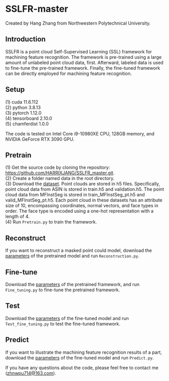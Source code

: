 # SSLFR-master
Created by Hang Zhang from Northwestern Polytechnical University. 

## Introduction
SSLFR is a point cloud Self-Supervised Learning (SSL) framework for machining feature recognition. The framework is pre-trained using a large amount of unlabeled point cloud data, first. Afterward, labeled data is used to fine-tune the pre-trained framework. Finally, the fine-tuned framework can be directly employed for machining feature recognition.

## Setup
(1)	cuda 11.6.112     
(2)	python 3.8.13  
(3)	pytorch 1.12.0   
(4) tensorboard 2.10.0  
(5) chamferdist 1.0.0

The code is tested on Intel Core i9-10980XE CPU, 128GB memory, and NVIDIA GeForce RTX 3090 GPU. 

## Pretrain
(1)	Get the source code by cloning the repository: https://github.com/HARRIXJANG/SSLFR_master.git.   
(2)	Create a folder named data in the root directory.  
(3)	Download the [dataset](https://drive.google.com/file/d/1Kjy2pvYIwe4U8S3G6VY8IkMsVWJFjFTP/view?usp=drive_link). Point clouds are stored in h5 files. Specifically, point cloud data from ASIN is stored in train.h5 and validation.h5. The point cloud data from MFInstSeg is stored in train_MFInstSeg_pt.h5 and valid_MFInstSeg_pt.h5.  Each point cloud in these datasets has an attribute size of 10, encompassing coordinates, normal vectors, and face types in order. The face type is encoded using a one-hot representation with a length of 4.      
(4)	Run `Pretrain.py` to train the framework.    

## Reconstruct
If you want to reconstruct a masked point could model, download the [parameters](https://drive.google.com/drive/folders/1cF7XjZH4QXCP38GiebnOMBUXXxCfFOSo?usp=drive_link) of the pretrained model and run `Reconstruction.py`.    

## Fine-tune 
Download the [parameters](https://drive.google.com/drive/folders/1cF7XjZH4QXCP38GiebnOMBUXXxCfFOSo?usp=drive_link) of the pretrained framework, and run `Fine_tuning.py` to fine-tune the pretrained framework.    

## Test
Download the [parameters](https://drive.google.com/drive/folders/1l9jk8DSJ7WzPyNAg1Q3h_PV4Xm9oHQlD?usp=drive_link) of the fine-tuned model and run `Test_fine_tuning.py` to test the fine-tuned framework.    

## Predict
If you want to illustrate the machining feature recognition results of a part, download the [parameters](https://drive.google.com/drive/folders/1l9jk8DSJ7WzPyNAg1Q3h_PV4Xm9oHQlD?usp=drive_link) of the fine-tuned model and run `Predict.py`.    

If you have any questions about the code, please feel free to contact me (zhnwpu714@163.com).

